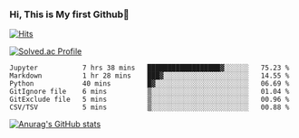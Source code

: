 ### Hi, This is My first Github👋

[![Hits](https://hits.seeyoufarm.com/api/count/incr/badge.svg?url=https%3A%2F%2Fgithub.com%2FJonghyun-Park1027&count_bg=%2379C83D&title_bg=%23555555&icon=&icon_color=%23E7E7E7&title=hits&edge_flat=false)](https://hits.seeyoufarm.com)

[![Solved.ac Profile](http://mazassumnida.wtf/api/v2/generate_badge?boj=ppjjhh1027)](https://solved.ac/ppjjhh1027/)

<!--START_SECTION:waka-->

```text
Jupyter           7 hrs 38 mins   ██████████████████▓░░░░░░   75.23 %
Markdown          1 hr 28 mins    ███▓░░░░░░░░░░░░░░░░░░░░░   14.55 %
Python            40 mins         █▓░░░░░░░░░░░░░░░░░░░░░░░   06.69 %
GitIgnore file    6 mins          ▒░░░░░░░░░░░░░░░░░░░░░░░░   01.04 %
GitExclude file   5 mins          ▒░░░░░░░░░░░░░░░░░░░░░░░░   00.96 %
CSV/TSV           5 mins          ▒░░░░░░░░░░░░░░░░░░░░░░░░   00.88 %
```

<!--END_SECTION:waka-->



[![Anurag's GitHub stats](https://github-readme-stats.vercel.app/api?username=Jonghyun-Park1027)](https://github.com/anuraghazra/github-readme-stats)

